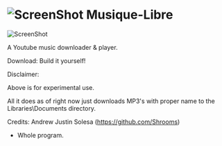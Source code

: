 ![ScreenShot](https://camo.githubusercontent.com/0eef925bd645fac4064e7f60dd00a48cb3e2c7df/68747470733a2f2f686f7374722e636f2f66696c652f3937302f63656949524a42616f6e44542f73626f7469636f6e2e706e67) Musique-Libre
===

![ScreenShot](https://hostr.co/file/970/E7kguVRGUHtd/PICMEHAVINGSEC.png)

A Youtube music downloader & player.

Download: Build it yourself!

Disclaimer: 

Above is for experimental use. 

All it does as of right now just downloads MP3's with proper name to the Libraries\Documents directory.

Credits: Andrew Justin Solesa (https://github.com/Shrooms)
- Whole program.
